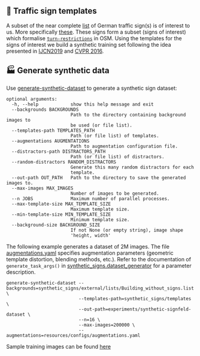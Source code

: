 ## :no_pedestrians: Traffic sign templates

A subset of the near complete [list](https://de.wikipedia.org/wiki/Bildtafel_der_Verkehrszeichen_in_der_Bundesrepublik_Deutschland_seit_2017) of German traffic sign(s) is of interest to us. More specifically [these](https://github.com/moabitcoin/Signfeld/tree/master/synthetic_signs/templates). These signs form a subset (signs of interest) which formalise [`turn-restrictions`](https://wiki.openstreetmap.org/wiki/Relation:restriction) in OSM. Using the templates for the signs of interest we build a synthetic training set following the idea presented in [IJCN2019](https://github.com/LCAD-UFES/publications-tabelini-ijcnn-2019) and [CVPR 2016](https://github.com/ankush-me/SynthText).

## :factory: Generate synthetic data

Use [generate-synthetic-dataset](bin/generate-synthetic-dataset) to generate a synthetic sign dataset:
```
optional arguments:
  -h, --help            show this help message and exit
  --backgrounds BACKGROUNDS
                        Path to the directory containing background images to
                        be used (or file list).
  --templates-path TEMPLATES_PATH
                        Path (or file list) of templates.
  --augmentations AUGMENTATIONS
                        Path to augmentation configuration file.
  --distractors-path DISTRACTORS_PATH
                        Path (or file list) of distractors.
  --random-distractors RANDOM_DISTRACTORS
                        Generate this many random distractors for each
                        template.
  --out-path OUT_PATH   Path to the directory to save the generated images to.
  --max-images MAX_IMAGES
                        Number of images to be generated.
  --n JOBS              Maximum number of parallel processes.
  --max-template-size MAX_TEMPLATE_SIZE
                        Maximum template size.
  --min-template-size MIN_TEMPLATE_SIZE
                        Minimum template size.
  --background-size BACKGROUND_SIZE
                        If not None (or empty string), image shape
                        'height, width'
```
The following example generates a dataset of 2M images. The file [augmentations.yaml](resources/configs/augmentations.yaml) specifies augmentation parameters (geometric template distortion, blending methods, etc.). Refer to the documentation of ``generate_task_args()`` in [synthetic_signs.dataset_generator](synthetic_signs/dataset_generator.py#268) for a parameter description.
```
generate-synthetic-dataset --backgrounds=synthetic_signs/external/lists/Building_without_signs.list \
                           --templates-path=synthetic_signs/templates \
                           --out-path=experiments/synthetic-signfeld-dataset \
                           --n=16 \
                           --max-images=200000 \
                           --augmentations=resources/configs/augmentations.yaml
```

Sample training images can be found [here](https://github.com/moabitcoin/Signfeld/blob/master/docs/images.md)
